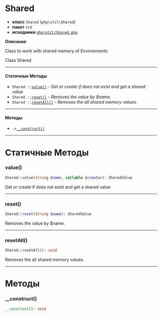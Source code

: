 # Shared

- **класс** `Shared` (`php\util\Shared`)
- **пакет** `std`
- **исходники** [`php/util/Shared.php`](./src/main/resources/JPHP-INF/sdk/php/util/Shared.php)

**Описание**

Class to work with shared memory of Environments

Class Shared

---

#### Статичные Методы

- `Shared ::`[`value()`](#method-value) - _Get or create if does not exist and get a shared value_
- `Shared ::`[`reset()`](#method-reset) - _Removes the value by $name._
- `Shared ::`[`resetAll()`](#method-resetall) - _Removes the all shared memory values._

---

#### Методы

- `->`[`__construct()`](#method-__construct)

---
# Статичные Методы

<a name="method-value"></a>

### value()
```php
Shared::value(string $name, callable $creator): SharedValue
```
Get or create if does not exist and get a shared value

---

<a name="method-reset"></a>

### reset()
```php
Shared::reset(String $name): SharedValue
```
Removes the value by $name.

---

<a name="method-resetall"></a>

### resetAll()
```php
Shared::resetAll(): void
```
Removes the all shared memory values.

---
# Методы

<a name="method-__construct"></a>

### __construct()
```php
__construct(): void
```